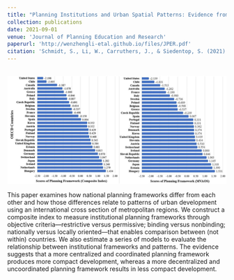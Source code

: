 ```yaml
---
title: "Planning Institutions and Urban Spatial Patterns: Evidence from a Cross-National Analysis"
collection: publications
date: 2021-09-01
venue: 'Journal of Planning Education and Research'
paperurl: 'http://wenzhengli-etal.github.io/files/JPER.pdf'
citation: 'Schmidt, S., Li, W., Carruthers, J., & Siedentop, S. (2021). Planning institutions and urban spatial patterns: Evidence from a cross-national analysis. Journal of Planning Education and Research, 0739456X211044203.'
---
```


<br/><img src='/images/JPER.jpg'>

This paper examines how national planning frameworks differ from each other and how those differences relate to patterns of urban development using an international cross section of metropolitan regions. We construct a composite index to measure institutional planning frameworks through objective criteria—restrictive versus permissive; binding versus nonbinding; nationally versus locally oriented—that enables comparison between (not within) countries. We also estimate a series of models to evaluate the relationship between institutional frameworks and patterns. The evidence suggests that a more centralized and coordinated planning framework produces more compact development, whereas a more decentralized and uncoordinated planning framework results in less compact development.

